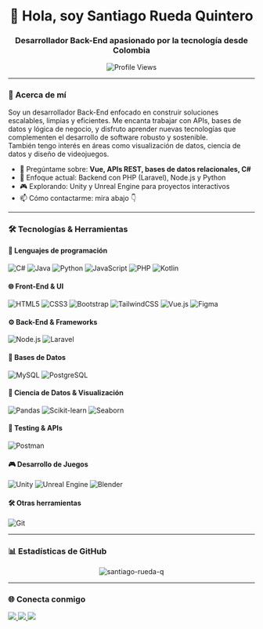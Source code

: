 <h1 align="center">👋 Hola, soy Santiago Rueda Quintero</h1>
<h3 align="center">Desarrollador Back-End apasionado por la tecnología desde Colombia</h3>

<p align="center">
  <img src="https://komarev.com/ghpvc/?username=santiago-rueda-q&label=Profile%20views&color=0e75b6&style=flat" alt="Profile Views" />
</p>

---

### 🚀 Acerca de mí

Soy un desarrollador Back-End enfocado en construir soluciones escalables, limpias y eficientes. Me encanta trabajar con APIs, bases de datos y lógica de negocio, y disfruto aprender nuevas tecnologías que complementen el desarrollo de software robusto y sostenible.  
También tengo interés en áreas como visualización de datos, ciencia de datos y diseño de videojuegos.

- 💬 Pregúntame sobre: **Vue, APIs REST, bases de datos relacionales, C#**
- 🎯 Enfoque actual: Backend con PHP (Laravel), Node.js y Python
- 🎮 Explorando: Unity y Unreal Engine para proyectos interactivos
- 📫 Cómo contactarme: mira abajo 👇

---

### 🛠️ Tecnologías & Herramientas

#### 🧠 Lenguajes de programación

![C#](https://img.shields.io/badge/-C%23-239120?style=flat-square&logo=csharp&logoColor=white)
![Java](https://img.shields.io/badge/-Java-007396?style=flat-square&logo=java&logoColor=white)
![Python](https://img.shields.io/badge/-Python-3776AB?style=flat-square&logo=python&logoColor=white)
![JavaScript](https://img.shields.io/badge/-JavaScript-F7DF1E?style=flat-square&logo=javascript&logoColor=black)
![PHP](https://img.shields.io/badge/-PHP-777BB4?style=flat-square&logo=php&logoColor=white)
![Kotlin](https://img.shields.io/badge/-Kotlin-7F52FF?style=flat-square&logo=kotlin&logoColor=white)

#### 🌐 Front-End & UI

![HTML5](https://img.shields.io/badge/-HTML5-E34F26?style=flat-square&logo=html5&logoColor=white)
![CSS3](https://img.shields.io/badge/-CSS3-1572B6?style=flat-square&logo=css3&logoColor=white)
![Bootstrap](https://img.shields.io/badge/-Bootstrap-7952B3?style=flat-square&logo=bootstrap&logoColor=white)
![TailwindCSS](https://img.shields.io/badge/-Tailwind-38B2AC?style=flat-square&logo=tailwind-css&logoColor=white)
![Vue.js](https://img.shields.io/badge/-Vue.js-4FC08D?style=flat-square&logo=vue.js&logoColor=white)
![Figma](https://img.shields.io/badge/-Figma-F24E1E?style=flat-square&logo=figma&logoColor=white)

#### ⚙️ Back-End & Frameworks

![Node.js](https://img.shields.io/badge/-Node.js-339933?style=flat-square&logo=node.js&logoColor=white)
![Laravel](https://img.shields.io/badge/-Laravel-F9322C?style=flat-square&logo=laravel&logoColor=white)

#### 🧩 Bases de Datos

![MySQL](https://img.shields.io/badge/-MySQL-4479A1?style=flat-square&logo=mysql&logoColor=white)
![PostgreSQL](https://img.shields.io/badge/-PostgreSQL-336791?style=flat-square&logo=postgresql&logoColor=white)

#### 🔬 Ciencia de Datos & Visualización

![Pandas](https://img.shields.io/badge/-Pandas-150458?style=flat-square&logo=pandas&logoColor=white)
![Scikit-learn](https://img.shields.io/badge/-Scikit--learn-F7931E?style=flat-square&logo=scikit-learn&logoColor=white)
![Seaborn](https://img.shields.io/badge/-Seaborn-2D3E50?style=flat-square)

#### 🧪 Testing & APIs

![Postman](https://img.shields.io/badge/-Postman-FF6C37?style=flat-square&logo=postman&logoColor=white)

#### 🎮 Desarrollo de Juegos

![Unity](https://img.shields.io/badge/-Unity-000000?style=flat-square&logo=unity&logoColor=white)
![Unreal Engine](https://img.shields.io/badge/-Unreal%20Engine-313131?style=flat-square&logo=unrealengine&logoColor=white)
![Blender](https://img.shields.io/badge/-Blender-F5792A?style=flat-square&logo=blender&logoColor=white)

#### 🛠️ Otras herramientas

![Git](https://img.shields.io/badge/-Git-F05032?style=flat-square&logo=git&logoColor=white)

---

### 📊 Estadísticas de GitHub

<p align="center">
  <img src="https://github-readme-stats.vercel.app/api?username=santiago-rueda-q&show_icons=true&theme=radical" alt="santiago-rueda-q" />
</p>

---

### 🌐 Conecta conmigo

<p align="left">
  <a href="[https://linkedin.com/in/santiago rueda quintero](https://www.linkedin.com/in/santiago-rueda-quintero-286946304/)" target="_blank">
    <img src="https://img.shields.io/badge/-LinkedIn-0A66C2?style=flat-square&logo=linkedin&logoColor=white" />
  </a>
  <a href="https://instagram.com/santiago_r_q" target="_blank">
    <img src="https://img.shields.io/badge/-Instagram-E4405F?style=flat-square&logo=instagram&logoColor=white" />
  </a>
  <a href="https://www.youtube.com/@santiagorqsoft" target="_blank">
    <img src="https://img.shields.io/badge/-YouTube-FF0000?style=flat-square&logo=youtube&logoColor=white" />
  </a>
</p>
